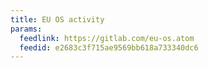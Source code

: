 ```yaml
---
title: EU OS activity
params:
  feedlink: https://gitlab.com/eu-os.atom
  feedid: e2683c3f715ae9569bb618a733340dc6
---
```

